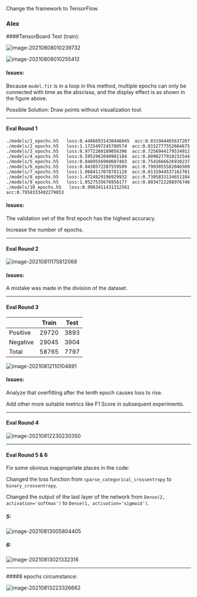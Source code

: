Change the framework to TensorFlow.

### Alex

####TensorBoard Test (train):

![image-20210808010239732](.\images\image-20210808010239732.png)

![image-20210808010255412](.\images\image-20210808010255412.png)

#### Issues:

Because `model.fit` is in a loop in this method, multiple epochs can only be connected with time as the abscissa, and the display effect is as shown in the figure above.

Possible Solution: Draw points without visualization tool.

------

#### Eval Round 1

```
./models/1_epochs.h5   loss:0.44866931438446045  acc:0.831944465637207
./models/2_epochs.h5   loss:1.1725497245788574  acc:0.8152777552604675
./models/3_epochs.h5   loss:0.9772260189056396  acc:0.7256944179534912
./models/4_epochs.h5   loss:0.5952962040901184  acc:0.8090277910232544
./models/5_epochs.h5   loss:0.8489556908607483  acc:0.7541666626930237
./models/6_epochs.h5   loss:0.8438572287559509  acc:0.7993055582046509
./models/7_epochs.h5   loss:1.0684117078781128  acc:0.8131944537162781
./models/8_epochs.h5   loss:1.4724829196929932  acc:0.7395833134651184
./models/9_epochs.h5   loss:1.0527535676956177  acc:0.8034722208976746
./models/10_epochs.h5   loss:0.9983411431312561  acc:0.7958333492279053
```

#### Issues:

The validation set of the first epoch has the highest accuracy.

Increase the number of epochs.

------

#### Eval Round 2

![image-20210811175812068](.\images\image-20210811175812068.png)

#### Issues:

A mistake was made in the division of the dataset. 

------

#### Eval Round 3

|          | Train | Test |
| -------- | ----- | ---- |
| Positive | 29720 | 3893 |
| Negative | 29045 | 3904 |
| Total    | 58765 | 7797 |

![image-20210812110104891](.\images\image-20210812110104891.png)

#### Issues:

Analyze that overfitting after the tenth epoch causes loss to rise.

Add other more suitable metrics like F1 Score in subsequent experiments.

------

#### Eval Round 4

![image-20210812230230350](.\images\image-20210812230230350.png)

------

#### Eval Round 5 & 6

Fix some obvious inappropriate places in the code: 

Changed the loss function from `sparse_categorical_crossentropy` to `binary_crossentropy`.

Changed the output of the last layer of the network from `Dense(2, activation='softmax')` to `Dense(1, activation='sigmoid')`.

##### 5:

![image-20210813005804405](.\images\image-20210813005804405.png)

##### 6:

![image-20210813021332316](.\images\image-20210813021332316.png)

------

####8 epochs circumstance:

![image-20210813223326662](.\images\image-20210813223326662.png)

